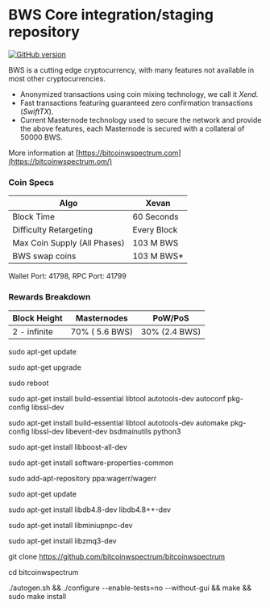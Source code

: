BWS Core integration/staging repository
=====================================
[![GitHub version](https://badge.fury.io/gh/BWS%2FBWS.svg)](https://badge.fury.io/gh/BWS%2FBWS)

BWS is a cutting edge cryptocurrency, with many features not available in most other cryptocurrencies.
- Anonymized transactions using coin mixing technology, we call it _Xend_.
- Fast transactions featuring guaranteed zero confirmation transactions (_SwiftTX_).
- Current Masternode technology used to secure the network and provide the above features, each Masternode is secured with a collateral of 50000 BWS.

More information at [https://bitcoinwspectrum.com](https://bitcoinwspectrum.om/)

### Coin Specs
| Algo                         | Xevan              |
|------------------------------|--------------------|
| Block Time                   | 60 Seconds         |
| Difficulty Retargeting       | Every Block        |
| Max Coin Supply (All Phases) | 103 M BWS           |
| BWS  swap coins              | 103 M BWS*    |

Wallet Port: 41798, RPC Port: 41799


### Rewards Breakdown

| **Block Height**       | **Masternodes**    | **PoW/PoS**               
|----------------------------|---------------------------|---------------------                 
| 2 - infinite           | 70% ( 5.6 BWS)    | 30% (2.4 BWS)   


sudo apt-get update

sudo apt-get upgrade

sudo reboot

sudo apt-get install build-essential libtool autotools-dev autoconf pkg-config libssl-dev

sudo apt-get install build-essential libtool autotools-dev automake pkg-config libssl-dev libevent-dev bsdmainutils python3

sudo apt-get install libboost-all-dev

sudo apt-get install software-properties-common

sudo add-apt-repository ppa:wagerr/wagerr

sudo apt-get update

sudo apt-get install libdb4.8-dev libdb4.8++-dev

sudo apt-get install libminiupnpc-dev

sudo apt-get install libzmq3-dev

git clone https://github.com/bitcoinwspectrum/bitcoinwspectrum

cd bitcoinwspectrum

./autogen.sh && ./configure --enable-tests=no --without-gui && make && sudo make install
